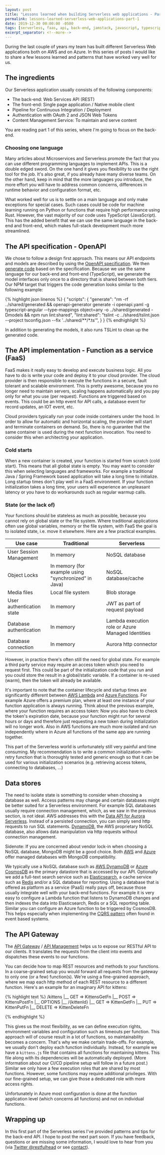 ```yaml
---
layout: post
title: "Lessons learned when building Serverless web applications - Part 1"
permalink: lessons-learned-serverless-web-applications-part-1
date: 2019-12-30 00:00:00 -0500
tags: [serverless, faas, api, back-end, jamstack, javascript, typescript, nodejs, nosql]
excerpt_separator: <!--more-->
---
```

During the last couple of years my team has built different Serverless Web applications both on AWS and on Azure. In this series of posts I would like to share a few lessons learned and patterns that have worked very well for us.
<!--more-->

## The ingredients

Our Serverless application usually consists of the following components:

- The back-end: Web Services API (REST)
- The front-end: Single page application / Native mobile client
- Pipeline for Continuous Integration / Deployment
- Authentication with OAuth 2 and JSON Web Tokens
- Content Management Service: To maintain and serve content

You are reading part 1 of this series, where I'm going to focus on the back-end.

### Choosing one language
Many articles about Microservices and Serverless promote the fact that you can use different programming languages to implement APIs. This is a double edged sword. On the one hand it gives you flexibility to use the right tool for the job. It's also great, if you already have many diverse teams. On the other hand, keep in mind that the more languages you introduce, the more effort you will have to address common concerns, differences in runtime behavior and configuration format, etc.

What worked well for us is to settle on a main language and only make exceptions for special cases. Such cases could be code for machine learning running on Python or functions that require high performance using Rust. However, the vast majority of our code uses TypeScript (JavaScript). This has the added benefit that we can use the same language in the back-end and front-end, which makes full-stack development much more streamlined.

## The API specification - OpenAPI

We chose to follow a design first approach. This means our API endpoints and models are described by using the [OpenAPI specification][openapi]. We then [generate code][openapi-generator] based on the specification. Because we use the same language for our back-end and front-end (TypeScript), we generate the model interfaces only once to a directory that is shared between both tiers. Our NPM target that triggers the code generation looks similar to the following example:

{% highlight json linenos %}
{
  "scripts": {
    "generate": "rm -rf ../shared/generated && openapi-generator generate -i openapi.yaml -g typescript-angular --type-mappings object=any -o ../shared/generated -Dmodels && npm run lint:shared",
    "lint:shared": "tslint -c ../shared/tslint.json --project tsconfig.json --fix '../shared/**/*.ts'",
  }
}
{% endhighlight %}

In addition to generating the models, it also runs TSLint to clean up the generated code.

## The API implementation - Function as a service (FaaS) 

FaaS makes it really easy to develop and execute business logic. All you have to do is write your code and deploy it to your cloud provider. The cloud provider is then responsible to execute the functions in a secure, fault tolerant and scalable environment. This is pretty awesome, because you no longer need to maintain servers, scaling happens automatically and you pay only for what you use (per request). Functions are triggered based on events. This could be an http event for API calls, a database event for record updates, an IOT event, etc. 

Cloud providers typically run your code inside containers under the hood. In order to allow for automatic and horizontal scaling, the provider will start and terminate containers on demand. So, there is no guarantee that the same container is used during the next function invocation. You need to consider this when architecting your application. 

### Cold starts
When a new container is created, your function is started from scratch (cold start). This means that all global state is empty. You may want to consider this when selecting languages and frameworks. For example a traditional Java / Spring Framework based application will take a long time to initialize. Long startup times don't play well in a FaaS environment. If your function initialization takes a long time, your users will experience an unpleasant latency or you have to do workarounds such as regular warmup calls. 

### State (or the lack of)
Your functions should be stateless as much as possible, because you cannot rely on global state or the file system. Where traditional applications often use global variables, memory or the file system, with FaaS the goal is to isolated state, i.e. move it elsewhere. Here are a few practical examples.

| Use case                  | Traditional                                          | Serverless                                         |
|---------------------------|------------------------------------------------------|----------------------------------------------------|
| User Session Management   | In memory                                            | NoSQL database                                     |
| Object Locks              | In memory (for example using "synchronized" in Java) | NoSQL database/cache                               |
| Media files               | Local file system                                    | Blob storage                                       |
| User authentication state | In memory                                            | JWT as part of request payload                     |
| Database authentication   | In memory                                            | Lambda execution role or Azure Managed Identities  |
| Database connection       | In memory                                            | Aurora http connector                              |

However, in practice there's often still the need for global state. For example a third party service may require an access token which you need to request first. This could be part of the initialization code that you run and you could store the result in a global/static variable. If a container is re-used (warm), then the token will already be available.

It's important to note that the container lifecycle and startup times are significantly different between [AWS Lambda][aws-lambda] and [Azure Functions][azure-functions]. For example Azure offers a premium plan, where at least one instance of your function application is always running. Think about the previous example, where your function requires an access token: Now you also have to check the token's expiration date, because your function might run for several hours or days and therefore just requesting a new token during initialization will no longer work. Also in AWS functions are much more isolated and run independently where in Azure all functions of the same app are running together.

This part of the Serverless world is unfortunately still very painful and time consuming. My recommendation is to write a common initialization-with-retry function that is thoroughly tested and generic enough so that it can be used for various initialization scenarios (e.g. retrieving access tokens, connecting to databases, ...)

## Data stores

The need to isolate state is something to consider when choosing a database as well. Access patterns may change and certain databases might be better suited for a Serverless environment. For example SQL databases usually require connection management, which, as we saw in the previous section, is not ideal. AWS addresses this with the [Data API for Aurora Serverless][aws-aurora-http]. Instead of a persisted connection, you can simply send http requests to run SQL statements. [DynamoDB][aws-dynamodb], the AWS proprietary NoSQL database, also allows data manipulation via http requests without connection management. 

Sidenote: If you are concerned about vendor lock-in when choosing a NoSQL database, MongoDB might be a good choice. Both [AWS][aws-mongodb] and [Azure][azure-mongodb] offer managed databases with MongoDB compatibility.

We typically use a NoSQL database such as [AWS DynamoDB][aws-dynamodb] or [Azure CosmosDB][azure-mongodb] as the primary datastore that is accessed by our API. Optionally we add a full-text search service such as [Elasticsearch][elasticsearch], a cache service such as [Redis][redis] and/or a SQL database for reporting. Using a database that is offered as platform as a service (PaaS) really pays off, because those usually integrate well with your back-end functions. For example it is very easy to configure a Lambda function that listens to DynamoDB changes and then indexes the data into Elasticsearch, Redis or a SQL reporting table. Similar you can configure an Azure function to be triggered by CosmosDB. This helps especially when implementing the [CQRS pattern][cqrs] often found in event based systems.

## The API Gateway

The [API Gateway][aws-api-gateway] / [API Management][azure-apim] helps us to expose our RESTful API to our clients. It translates the requests from the client into events and dispatches these events to our functions. 

You can decide how to map REST resources and methods to your functions. In a coarse-grained setup you would forward all requests from the gateway to only one (or a few) function(s). We're using a fine-grained approach, where we map each http method of each REST resource to a different function. Here's an example for an imaginary API for kittens: 

{% highlight text %}
 /kittens
 |__ GET            => KittensGetFn 
 |__ POST           => KittensPostFn
 |__ OPTIONS 
 |__ /{kittenId} 
      |__ GET       => KittenGetFn 
      |__ PUT       => KittenPutFn
      |__ DELETE    => KittenDeleteFn

{% endhighlight %}

This gives us the most flexibility, as we can define execution rights, environment variables and configuration such as timeouts per function. This approach will of course result in a lot of functions, so maintainability becomes a concern. That's why we make certain trade-offs. For example, we usually don't deploy each function individually. Instead, for example we have a `kittens.js` file that contains all functions for maintaining kittens. This file along with its dependencies will be automatically deployed. (More information about our CI/CD pipeline setup will follow in a future post.) Similar we only have a few execution roles that are shared by most functions. However, some functions may require additional privileges. With our fine-grained setup, we can give those a dedicated role with more access rights.

Unfortunately in Azure most configuration is done at the function application level (which concerns all functions) and not on individual functions.

## Wrapping up
In this first part of the Serverless series I've provided patterns and tips for the back-end API. I hope to post the next part soon. If you have feedback, questions or are missing some information, I would love to hear from you (via [Twitter @restfulhead](http://twitter.com/restfulhead) or see [contact](/contact)). 


[openapi]: https://swagger.io/docs/specification/about/ 
[openapi-generator]: https://github.com/OpenAPITools/openapi-generator
[aws-lambda]: https://aws.amazon.com/lambda/
[azure-functions]: https://azure.microsoft.com/en-us/services/functions/
[aws-aurora-http]: https://docs.aws.amazon.com/AmazonRDS/latest/AuroraUserGuide/data-api.html
[aws-dynamodb]: https://aws.amazon.com/dynamodb/
[aws-mongodb]: https://aws.amazon.com/blogs/aws/new-amazon-documentdb-with-mongodb-compatibility-fast-scalable-and-highly-available/
[azure-mongodb]: https://docs.microsoft.com/en-us/azure/cosmos-db/mongodb-introduction
[elasticsearch]: https://www.elastic.co/
[redis]: https://redis.io/
[cqrs]: https://martinfowler.com/bliki/CQRS.html
[aws-api-gateway]: https://aws.amazon.com/api-gateway/
[azure-apim]: https://azure.microsoft.com/en-us/services/api-management/
